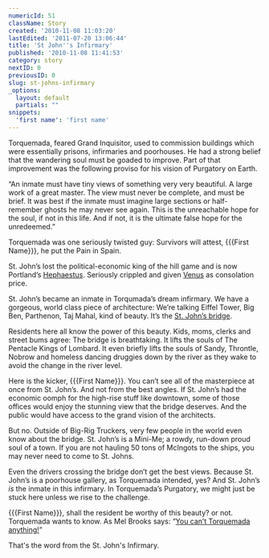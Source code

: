 ```yaml
---
numericId: 51
className: Story
created: '2010-11-08 11:03:20'
lastEdited: '2011-07-20 13:06:44'
title: 'St John''s Infirmary'
published: '2010-11-08 11:41:53'
category: story
nextID: 0
previousID: 0
slug: st-johns-infirmary
_options:
  layout: default
  partials: ""
snippets:
  'first name': 'first name'
---
```

 Torquemada, feared Grand Inquisitor, used to commission buildings which were essentially prisons, infirmaries and poorhouses. He had a strong belief that the wandering soul must be goaded to improve. Part of that improvement was the following proviso for his vision of Purgatory on Earth.

“An inmate must have tiny views of something very very beautiful. A large work of a great master. The view must never be complete, and must be brief. It was best if the inmate must imagine large sections or half-remember ghosts he may never see again. This is the unreachable hope for the soul, if not in this life. And if not, it is the ultimate false hope for the unredeemed.”

Torquemada was one seriously twisted guy: Survivors will attest, {{{First Name}}}, he put the Pain in Spain.

St. John’s lost the political-economic king of the hill game and is now Portland’s [Hephaestus][0]. Seriously crippled and given [Venus][1] as consolation price.

St. John’s became an inmate in Torqumada’s dream infirmary. We have a gorgeous, world class piece of architecture: We’re talking Eiffel Tower, Big Ben, Parthenon, Taj Mahal, kind of beauty. It’s the [St. John’s bridge][1].

Residents here all know the power of this beauty. Kids, moms, clerks and street bums agree: The bridge is breathtaking. It lifts the souls of The Pentacle Kings of Lombard. It even briefly lifts the souls of Sandy, Throntle, Nobrow and homeless dancing druggies down by the river as they wake to avoid the change in the river level.

Here is the kicker, {{{First Name}}}. You can’t see all of the masterpiece at once from St. John’s. And not from the best angles. If St. John’s had the economic oomph for the high-rise stuff like downtown, some of those offices would enjoy the stunning view that the bridge deserves. And the public would have access to the grand vision of the architects.

But no. Outside of Big-Rig Truckers, very few people in the world even know about the bridge. St. John’s is a Mini-Me; a rowdy, run-down proud soul of a town. If you are not hauling 50 tons of McIngots to the ships, you may never need to come to St. Johns.

Even the drivers crossing the bridge don’t get the best views. Because St. John’s is a poorhouse gallery, as Torquemada intended, yes? And St. John’s _is_ the inmate in this infirmary. In Torquemada’s Purgatory, we might just be stuck here unless we rise to the challenge.

{{{First Name}}}, shall the resident be worthy of this beauty? or not. Torquemada wants to know. As Mel Brooks says: “[You can’t Torquemada anything!][2]”

That's the word from the St. John's Infirmary.

[0]: http://www.google.com/search?rls=en&amp;q=hephaestus&amp;ie=UTF-8&amp;oe=UTF-8
[1]: http://www.google.com/images?rls=en&amp;q=images:+st+johns+bridge&amp;oe=UTF-8&amp;um=1&amp;ie=UTF-8&amp;source=og&amp;sa=N&amp;hl=en&amp;tab=wi&amp;biw=1043&amp;bih=596
[2]: http://www.imdb.com/title/tt0082517/quotes